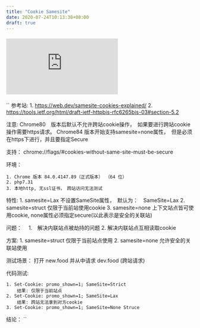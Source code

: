 ```yaml
---
title: "Cookie Samesite"
date: 2020-07-24T10:13:38+08:00
draft: true
---
```


#### ![*](https://img.shields.io/static/v1?label=smoke&message=<COOKIE-SAMESITE>&color=yellowgreen&style=for-the-badge&logo=appveyor&suffix=download&?link=http://left&link=http://google.com)


``
参考站: 
	1.	https://web.dev/samesite-cookies-explained/
	2.	https://tools.ietf.org/html/draft-ietf-httpbis-rfc6265bis-03#section-5.2

注意:
	Chrome80　版本后默认不允许跨站cookie操作，　如果要进行跨站cookie操作需要https请求。
	Chrome84  版本开始支持samesite=none属性，　但是必须在https下进行，并且要指定Secure

支持：
	chrome://flags/#cookies-without-same-site-must-be-secure


环境：　

	1. Chrome 版本 84.0.4147.89（正式版本） （64 位）
	2. php7.31
	3. 本地http, 无ssl证书，　跨站访问无法测试



特性:
	1. samesite=Lax		不设置SameSite属性，　默认为：　SameSite=Lax
	2. samesite=struct	仅限于当前站使用cookie
	3. samesite=none	上下文站点皆可使用cookie, none属性必须指定secure(以此表示是安全的关联站)



问题：　
	1.　解决内联站点被劫持的问题
	2.  解决内联站点互相读取cookie


方案:
	1. samesite=struct 仅限于当前站点使用
	2. samesite=none 允许安全的关联站使用


测试场景：
	打开 new.food 并从中请求 dev.food (跨站请求)

代码测试:
	
	1. Set-Cookie: promo_shown=1; SameSite=Strict
		结果: 仅限于当前站点
	2. Set-Cookie: promo_shown=1; SameSite=Lax
		结果: 跨站无法拿到对方cookie
	3. Set-Cookie: promo_shown=1; SameSite=None Struce	

结论：
``
